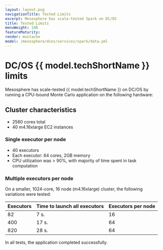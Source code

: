 ```yaml
---
layout: layout.pug
navigationTitle: Tested Limits
excerpt: Mesosphere has scale-tested Spark on DC/OS
title: Tested Limits
menuWeight: 140
featureMaturity:
render: mustache
model: /mesosphere/dcos/services/spark/data.yml
---
```


# DC/OS {{ model.techShortName }} limits
Mesosphere has scale-tested {{ model.techShortName }} on DC/OS by running a CPU-bound Monte Carlo application on the following hardware:

## Cluster characteristics
- 2560 cores total
- 40 m4.16xlarge EC2 instances

### Single executor per node
- 40 executors
- Each executor: 64 cores, 2GB memory
- CPU utilization was > 90%, with majority of time spent in task computation

### Multiple executors per node
On a smaller, 1024-core, 16 node (m4.16xlarge) cluster, the following variations were tested:

 Executors | Time to launch all executors | Executors per node
 --------- | --------------------------- | -----------------
 82 | 7 s. | 16
 400 | 17 s. | 64
 820 | 28 s. | 64

In all tests, the application completed successfully.

